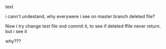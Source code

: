 text

i cann't undestand, why everywere i see on master branch deleted file?

Now i try change test file snd commit it, to see if deleted ffile never return.
but i see it

why???